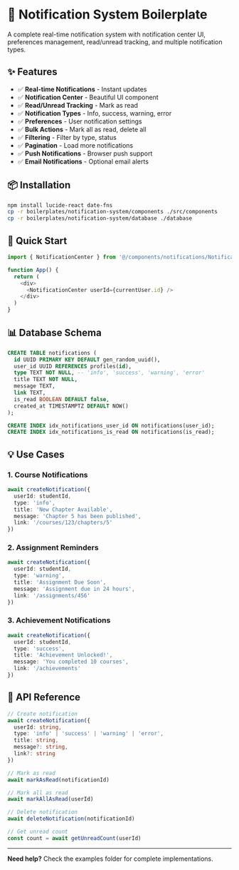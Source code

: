 # 🔔 Notification System Boilerplate

A complete real-time notification system with notification center UI, preferences management, read/unread tracking, and multiple notification types.

## ✨ Features

- ✅ **Real-time Notifications** - Instant updates
- ✅ **Notification Center** - Beautiful UI component
- ✅ **Read/Unread Tracking** - Mark as read
- ✅ **Notification Types** - Info, success, warning, error
- ✅ **Preferences** - User notification settings
- ✅ **Bulk Actions** - Mark all as read, delete all
- ✅ **Filtering** - Filter by type, status
- ✅ **Pagination** - Load more notifications
- ✅ **Push Notifications** - Browser push support
- ✅ **Email Notifications** - Optional email alerts

## 📦 Installation

```bash
npm install lucide-react date-fns
cp -r boilerplates/notification-system/components ./src/components
cp -r boilerplates/notification-system/database ./database
```

## 🚀 Quick Start

```typescript
import { NotificationCenter } from '@/components/notifications/NotificationCenter'

function App() {
  return (
    <div>
      <NotificationCenter userId={currentUser.id} />
    </div>
  )
}
```

## 📊 Database Schema

```sql
CREATE TABLE notifications (
  id UUID PRIMARY KEY DEFAULT gen_random_uuid(),
  user_id UUID REFERENCES profiles(id),
  type TEXT NOT NULL, -- 'info', 'success', 'warning', 'error'
  title TEXT NOT NULL,
  message TEXT,
  link TEXT,
  is_read BOOLEAN DEFAULT false,
  created_at TIMESTAMPTZ DEFAULT NOW()
);

CREATE INDEX idx_notifications_user_id ON notifications(user_id);
CREATE INDEX idx_notifications_is_read ON notifications(is_read);
```

## 💡 Use Cases

### 1. Course Notifications

```typescript
await createNotification({
  userId: studentId,
  type: 'info',
  title: 'New Chapter Available',
  message: 'Chapter 5 has been published',
  link: '/courses/123/chapters/5'
})
```

### 2. Assignment Reminders

```typescript
await createNotification({
  userId: studentId,
  type: 'warning',
  title: 'Assignment Due Soon',
  message: 'Assignment due in 24 hours',
  link: '/assignments/456'
})
```

### 3. Achievement Notifications

```typescript
await createNotification({
  userId: studentId,
  type: 'success',
  title: 'Achievement Unlocked!',
  message: 'You completed 10 courses',
  link: '/achievements'
})
```

## 🔧 API Reference

```typescript
// Create notification
await createNotification({
  userId: string,
  type: 'info' | 'success' | 'warning' | 'error',
  title: string,
  message?: string,
  link?: string
})

// Mark as read
await markAsRead(notificationId)

// Mark all as read
await markAllAsRead(userId)

// Delete notification
await deleteNotification(notificationId)

// Get unread count
const count = await getUnreadCount(userId)
```

---

**Need help?** Check the examples folder for complete implementations.

